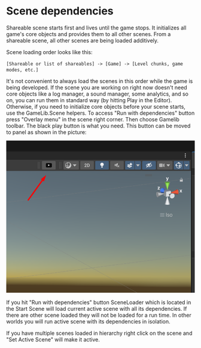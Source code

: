 # Scene dependencies

Shareable scene starts first and lives until the game stops. It initializes all game's core objects and provides them to all other scenes. From a shareable scene, all other scenes are being loaded additively.

Scene loading order looks like this:

```
[Shareable or list of shareables] -> [Game] -> [Level chunks, game modes, etc.]

```

It's not convenient to always load the scenes in this order while the game is being developed. If the scene you are working on right now doesn't need core objects like a log manager, a sound manager, some analytics, and so on, you can run them in standard way (by hitting Play in the Editor). Otherwise, if you need to initialize core objects before your scene starts, use the GameLib.Scene helpers. To access "Run with dependencies" button press "Overlay menu" in the scene right corner. Then choose Gamelib toolbar. The black play button is what you need. This button can be moved to panel as shown in the picture:

![PlayButtonExample](DocImages~/PlayButtonExample.png)


If you hit "Run with dependencies" button SceneLoader which is located in the Start Scene will load current active scene with all its dependencies. If there are other scene loaded they will not be loaded for a run time. In other worlds you will run active scene with its dependencies in isolation. 

If you have multiple scenes loaded in hierarchy right click on the scene and "Set Active Scene" will make it active.